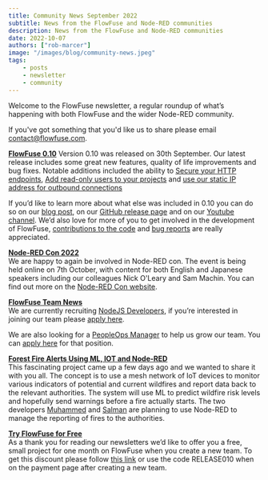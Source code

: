 ```yaml
---
title: Community News September 2022
subtitle: News from the FlowFuse and Node-RED communities
description: News from the FlowFuse and Node-RED communities
date: 2022-10-07
authors: ["rob-marcer"]
image: "/images/blog/community-news.jpeg"
tags:
    - posts
    - newsletter
    - community
---
```


Welcome to the FlowFuse newsletter, a regular roundup of what’s happening with both FlowFuse and the wider Node-RED community.
<!--more-->
If you've got something that you'd like us to share please email [contact@flowfuse.com](mailto:contact@flowfuse.com).

[**FlowFuse 0.10**](https://flowforge.com/blog/2022/09/flowforge-010-released/)
Version 0.10 was released on 30th September. Our latest release includes some great new features, quality of life improvements and bug fixes. Notable additions included the ability to [Secure your HTTP endpoints](https://github.com/flowforge/flowforge/pull/893), [Add read-only users to your projects](https://github.com/flowforge/flowforge/issues/657) and [use our static IP address for outbound connections](https://flowforge.com/docs/cloud/#ip-addresses)

If you’d like to learn more about what else was included in 0.10 you can do so on our [blog post](https://flowforge.com/blog/2022/09/flowforge-010-released/), on our [GitHub release page](https://github.com/flowforge/flowforge/releases/tag/v0.10.0) and on our [Youtube channel](https://youtube.com/watch?v=mjR1iiEFiBg). We’d also love for more of you to get involved in the development of FlowFuse, [contributions to the code](https://github.com/flowforge/flowforge/blob/main/CONTRIBUTING.md) and [bug reports](https://github.com/flowforge/flowforge/issues) are really appreciated.
    
[**Node-RED Con 2022**](https://nrcon.nodered.org/)  
We are happy to again be involved in Node-RED con. The event is being held online on 7th October, with content for both English and Japanese speakers including our colleagues Nick O'Leary and Sam Machin. You can find out more on the [Node-RED Con website](https://nrcon.nodered.org/).  

[**FlowFuse Team News**](https://flowforge.com/team/)    
We are currently recruiting [NodeJS Developers](https://boards.greenhouse.io/flowforge/jobs/4463977004), if you’re interested in joining our team please [apply here](https://boards.greenhouse.io/flowforge/jobs/4463977004#app).

We are also looking for a [PeopleOps Manager](https://boards.greenhouse.io/flowforge/jobs/4687876004) to help us grow our team. You can [apply here](https://boards.greenhouse.io/flowforge/jobs/4687876004#app) for that position.
    
[**Forest Fire Alerts Using ML, IOT and Node-RED**](https://hackster.io/user102774/fight-fire-wild-fire-prediction-using-tinyml-df7572)  
This fascinating project came up a few days ago and we wanted to share it with you all. The concept is to use a mesh network of IoT devices to monitor various indicators of potential and current wildfires and report data back to the relevant authorities. The system will use ML to predict wildfire risk levels and hopefully send warnings before a fire actually starts. The two developers [Muhammed](https://linkedin.com/in/zainmfd/) and [Salman](https://linkedin.com/in/salmanfarisvp/) are planning to use Node-RED to manage the reporting of fires to the authorities.
    
[**Try FlowFuse for Free**](https://app.flowforge.com/account/create)  
As a thank you for reading our newsletters we’d like to offer you a free, small project for one month on FlowFuse when you create a new team. To get this discount please follow [this link](https://app.flowforge.com/account/create?code=RELEASE010) or use the code RELEASE010 when on the payment page after creating a new team.
